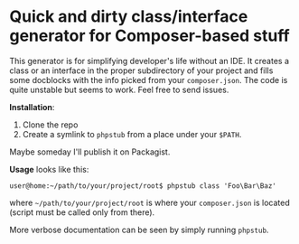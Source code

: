 # Quick and dirty class/interface generator for Composer-based stuff

This generator is for simplifying developer's life without an IDE. It creates a class or an interface in the proper subdirectory of your project and fills some docblocks with the info picked from your `composer.json`. The code is quite unstable but seems to work. Feel free to send issues.

**Installation**:
1. Clone the repo
2. Create a symlink to `phpstub` from a place under your `$PATH`.

Maybe someday I'll publish it on Packagist.

**Usage** looks like this:
```
user@home:~/path/to/your/project/root$ phpstub class 'Foo\Bar\Baz'
```
where `~/path/to/your/project/root` is where your `composer.json` is located (script must be called only from there).

More verbose documentation can be seen by simply running `phpstub`.

